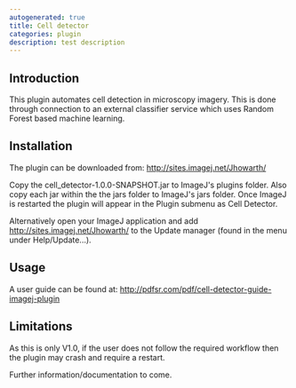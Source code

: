 ```yaml
---
autogenerated: true
title: Cell detector
categories: plugin
description: test description
---
```


**Introduction**
----------------

This plugin automates cell detection in microscopy imagery. This is done through connection to an external classifier service which uses Random Forest based machine learning.

**Installation**
----------------

The plugin can be downloaded from: http://sites.imagej.net/Jhowarth/

Copy the cell\_detector-1.0.0-SNAPSHOT.jar to ImageJ's plugins folder. Also copy each jar within the the jars folder to ImageJ's jars folder. Once ImageJ is restarted the plugin will appear in the Plugin submenu as Cell Detector.

Alternatively open your ImageJ application and add http://sites.imagej.net/Jhowarth/ to the Update manager (found in the menu under Help/Update...).

**Usage**
---------

A user guide can be found at: http://pdfsr.com/pdf/cell-detector-guide-imagej-plugin

**Limitations**
---------------

As this is only V1.0, if the user does not follow the required workflow then the plugin may crash and require a restart.

Further information/documentation to come.
